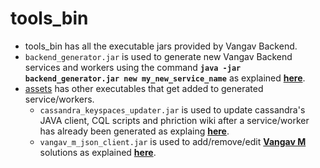 # tools_bin

+ tools_bin has all the executable jars provided by Vangav Backend.
+ `backend_generator.jar` is used to generate new Vangav Backend services and workers using the command **`java -jar backend_generator.jar new my_new_service_name`** as explained [**here**](https://github.com/vangav/vos_backend#generate-a-new-service).
+ [assets](https://github.com/vangav/vos_backend/tree/master/tools_bin/assets) has other executables that get added to generated service/workers.
  + `cassandra_keyspaces_updater.jar` is used to update cassandra's JAVA client, CQL scripts and phriction wiki after a service/worker has already been generated as explaing [**here**](https://github.com/vangav/vos_backend/blob/master/README/03_generated_rest_service_structure.md#cassandra_updater).
  + `vangav_m_json_client.jar` is used to add/remove/edit [**Vangav M**](http://vangav.com/) solutions as explained [**here**](https://github.com/vangav/vos_backend/blob/master/README/03_generated_rest_service_structure.md#vangav_m).
